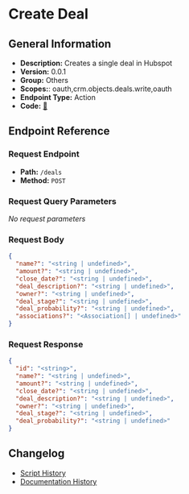 # Create Deal

## General Information

- **Description:** Creates a single deal in Hubspot
- **Version:** 0.0.1
- **Group:** Others
- **Scopes:**: oauth,crm.objects.deals.write,oauth
- **Endpoint Type:** Action
- **Code:** [🔗](https://github.com/NangoHQ/integration-templates/tree/main/integrations/hubspot/actions/create-deal.ts)


## Endpoint Reference

### Request Endpoint

- **Path:** `/deals`
- **Method:** `POST`

### Request Query Parameters

_No request parameters_

### Request Body

```json
{
  "name?": "<string | undefined>",
  "amount?": "<string | undefined>",
  "close_date?": "<string | undefined>",
  "deal_description?": "<string | undefined>",
  "owner?": "<string | undefined>",
  "deal_stage?": "<string | undefined>",
  "deal_probability?": "<string | undefined>",
  "associations?": "<Association[] | undefined>"
}
```

### Request Response

```json
{
  "id": "<string>",
  "name?": "<string | undefined>",
  "amount?": "<string | undefined>",
  "close_date?": "<string | undefined>",
  "deal_description?": "<string | undefined>",
  "owner?": "<string | undefined>",
  "deal_stage?": "<string | undefined>",
  "deal_probability?": "<string | undefined>"
}
```

## Changelog

- [Script History](https://github.com/NangoHQ/integration-templates/commits/main/integrations/hubspot/actions/create-deal.ts)
- [Documentation History](https://github.com/NangoHQ/integration-templates/commits/main/integrations/hubspot/actions/create-deal.md)

<!-- END  GENERATED CONTENT -->















